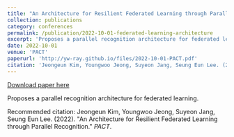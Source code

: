 ```yaml
---
title: "An Architecture for Resilient Federated Learning through Parallel Recognition"
collection: publications
category: conferences
permalink: /publication/2022-10-01-federated-learning-architecture
excerpt: 'Proposes a parallel recognition architecture for federated learning.'
date: 2022-10-01
venue: 'PACT'
paperurl: 'http://yw-ray.github.io/files/2022-10-01-PACT.pdf'
citation: 'Jeongeun Kim, Youngwoo Jeong, Suyeon Jang, Seung Eun Lee. (2022). &quot;An Architecture for Resilient Federated Learning through Parallel Recognition.&quot; <i>PACT</i>.'
---
```


<a href='http://yw-ray.github.io/files/2022-10-01-PACT.pdf'>Download paper here</a>

Proposes a parallel recognition architecture for federated learning.

Recommended citation: Jeongeun Kim, Youngwoo Jeong, Suyeon Jang, Seung Eun Lee. (2022). "An Architecture for Resilient Federated Learning through Parallel Recognition." <i>PACT</i>.